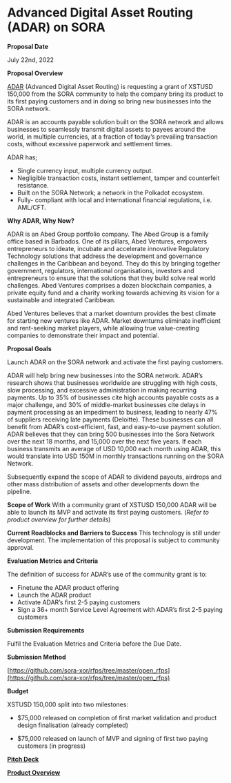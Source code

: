 # Advanced Digital Asset Routing (ADAR) on SORA

**Proposal Date** 

July 22nd, 2022

**Proposal Overview** 

[ADAR](https://adar.com/) (Advanced Digital Asset Routing) is requesting a grant of XSTUSD 150,000 from the SORA 
community to help the company bring its product to its first paying customers and in doing so bring new 
businesses into the SORA network. 

ADAR is an accounts payable solution built on the SORA network and allows businesses to seamlessly transmit 
digital assets to payees around the world, in multiple currencies, at a fraction of today’s prevailing 
transaction costs, without excessive paperwork and settlement times.

ADAR has;

* Single currency input, multiple currency output.
* Negligible transaction costs, instant settlement, tamper and counterfeit resistance.
* Built on the SORA Network; a network in the Polkadot ecosystem.
* Fully- compliant with local and international financial regulations, i.e. AML/CFT.

**Why ADAR, Why Now?**

ADAR is an Abed Group portfolio company. The Abed Group is a family office based in Barbados. One of its 
pillars, Abed Ventures, empowers entrepreneurs to ideate, incubate and accelerate innovative Regulatory 
Technology solutions that address the development and governance challenges in the Caribbean and beyond. They do 
this by bringing together government, regulators, international organisations, investors and entrepreneurs to 
ensure that the solutions that they build solve real world challenges. Abed Ventures comprises a dozen 
blockchain companies, a private equity fund and a charity working towards achieving its vision for a sustainable 
and integrated Caribbean.

Abed Ventures believes that a market downturn provides the best climate for starting new ventures like ADAR. 
Market downturns eliminate inefficient and rent-seeking market players, while allowing true value-creating 
companies to demonstrate their impact and potential. 

**Proposal Goals**

Launch ADAR on the SORA network and activate the first paying customers.

ADAR will help bring new businesses into the SORA network. ADAR’s research shows that businesses worldwide are 
struggling with high costs, slow processing, and excessive administration in making recurring payments. Up to 
35% of businesses cite high accounts payable costs as a major challenge, and 30% of middle-market businesses 
cite delays in payment processing as an impediment to business, leading to nearly 47% of suppliers receiving 
late payments (Deloitte). These businesses can all benefit from ADAR’s cost-efficient, fast, and easy-to-use 
payment solution. ADAR believes that they can bring 500 businesses into the Sora Network over the next 18 
months, and 15,000 over the next five years. If each business transmits  an average of USD 10,000 each month 
using ADAR, this would translate into USD 150M in monthly transactions running on the SORA Network.

Subsequently expand the scope of ADAR to dividend payouts, airdrops and other mass distribution of assets and 
other developments down the pipeline.

**Scope of Work** With a community grant of XSTUSD 150,000 ADAR will be able to launch its MVP and activate its 
first paying customers. (_Refer to product overview for further details_)

**Current Roadblocks and Barriers to Success** This technology is still under development. The implementation 
of this proposal is subject to community approval.

**Evaluation Metrics and Criteria**

The definition of success for ADAR’s use of the community grant is to:

* Finetune the ADAR product offering
* Launch the ADAR product 
* Activate ADAR’s first 2-5 paying customers
* Sign a 36+ month Service Level Agreement with ADAR’s first 2-5 paying customers

**Submission Requirements** 

Fulfil the Evaluation Metrics and Criteria before the Due Date.

**Submission Method** 

[https://github.com/sora-xor/rfps/tree/master/open_rfps](https://github.com/sora-xor/rfps/tree/master/open_rfps)

**Budget** 

XSTUSD 150,000 split into two milestones:

* $75,000 released on completion of first market validation and product design finalisation (already completed)

* $75,000 released on launch of MVP and signing of first two paying customers (in progress)


**[Pitch Deck](https://docs.google.com/presentation/d/1i6AdhPuCdAQgrs0NVMUo0fs7L8jJiFUv8H8qRg1-fgo/edit?usp=sharing)**

**[Product Overview](https://docs.google.com/document/d/1u_hXb7NWlpx-59uP1AFMD-aoymXOqFkV3MhE2KgqM-Q/edit?usp=sharing)**

